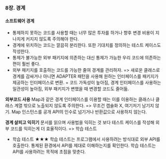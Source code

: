 ### 8장. 경계

#### 소프트웨어 경계
- 통제하지 못하는 코드를 사용할 때는 너무 많은 투자를 하거나 향후 변경 비용이 지나치게 커지지 않도록 주의해야 한다.
- 경계에 위치하는 코드는 깔끔히 분리한다. 또한 기대치를 정의하는 테스트 케이스도 작성한다. 
- 통제가 불가능한 외부 패키지에 의존하는 대신 통제가 가능한 우리 코드에 의존하는 편이 훨씬 좋다.
- 외부 패키지를 호출하는 코드를 가능한 줄여 경계를 관리하자. 
=>  새로운 클래스로 경계를 감싸거나 아니면 ADAPTER 패턴을 사용해 원하는 인터페이스를 패키지가 제공하는 인터페이스로 변환. = 코드 가독성이 높아짐, 경계 인터페이스를 사용하는 일관성이 높아짐, 외부 패키지가 변했을 때 변경할 코드도 줄어듦.

**외부코드 사용**
Map과 같은 경계 인터페이스를 이용할 때는 이를 이용하는 클래스나 클래스 계열 밖으로 노출되지 않도록 주의한다. => 무조건 캡슐화 X, 여기저기 남기지 않기.
Map 인스턴스를 공개 API의 인수로 넘기거나 반환값으로 사용하지 않는다.

**경계 살피고 익히기**
문서를 읽으며 사용법을 익히는 것 보다 테스트 케이스를 작성해 외부 코드를 익히는게 더 효율적이다. => 학습 테스트
- 학습 테스트 ★★★
학습 테스트는 프로그램에서 사용하려는 방식대로 외부 API를 호출한다. 
통제된 환경에서 API를 제대로 이해하는지를 확인한다. 
학습 테스트는 API를 사용하려는 목적에 초점을 맞춘다.
